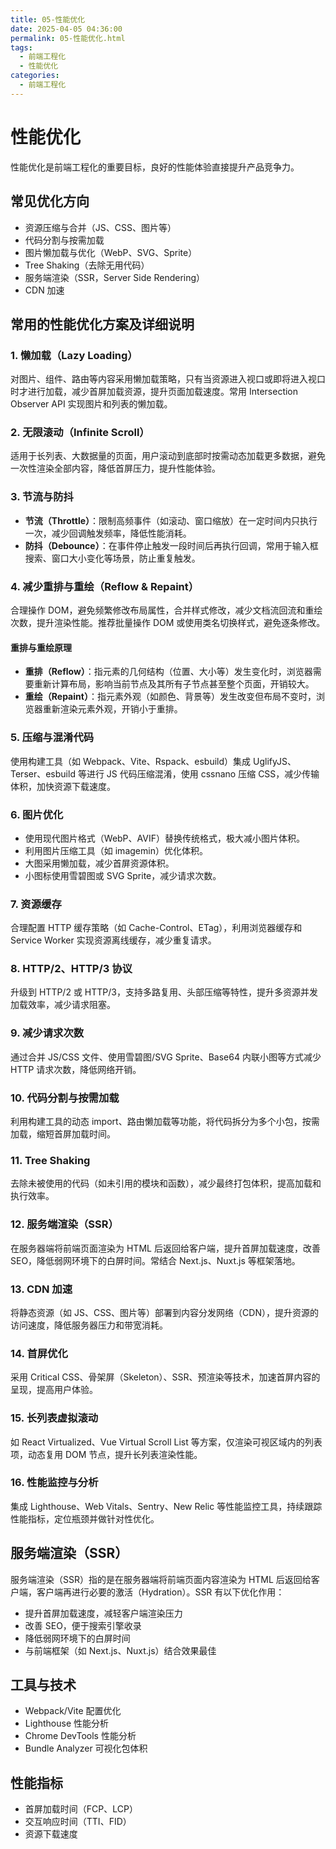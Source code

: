```yaml
---
title: 05-性能优化
date: 2025-04-05 04:36:00
permalink: 05-性能优化.html
tags:
  - 前端工程化
  - 性能优化
categories:
  - 前端工程化
---
```


# 性能优化

性能优化是前端工程化的重要目标，良好的性能体验直接提升产品竞争力。

## 常见优化方向

- 资源压缩与合并（JS、CSS、图片等）
- 代码分割与按需加载
- 图片懒加载与优化（WebP、SVG、Sprite）
- Tree Shaking（去除无用代码）
- 服务端渲染（SSR，Server Side Rendering）
- CDN 加速

## 常用的性能优化方案及详细说明

### 1. 懒加载（Lazy Loading）

对图片、组件、路由等内容采用懒加载策略，只有当资源进入视口或即将进入视口时才进行加载，减少首屏加载资源，提升页面加载速度。常用 Intersection Observer API 实现图片和列表的懒加载。

### 2. 无限滚动（Infinite Scroll）

适用于长列表、大数据量的页面，用户滚动到底部时按需动态加载更多数据，避免一次性渲染全部内容，降低首屏压力，提升性能体验。

### 3. 节流与防抖

- **节流（Throttle）**：限制高频事件（如滚动、窗口缩放）在一定时间内只执行一次，减少回调触发频率，降低性能消耗。
- **防抖（Debounce）**：在事件停止触发一段时间后再执行回调，常用于输入框搜索、窗口大小变化等场景，防止重复触发。

### 4. 减少重排与重绘（Reflow & Repaint）

合理操作 DOM，避免频繁修改布局属性，合并样式修改，减少文档流回流和重绘次数，提升渲染性能。推荐批量操作 DOM 或使用类名切换样式，避免逐条修改。

#### 重排与重绘原理

- **重排（Reflow）**：指元素的几何结构（位置、大小等）发生变化时，浏览器需要重新计算布局，影响当前节点及其所有子节点甚至整个页面，开销较大。
- **重绘（Repaint）**：指元素外观（如颜色、背景等）发生改变但布局不变时，浏览器重新渲染元素外观，开销小于重排。

### 5. 压缩与混淆代码

使用构建工具（如 Webpack、Vite、Rspack、esbuild）集成 UglifyJS、Terser、esbuild 等进行 JS 代码压缩混淆，使用 cssnano 压缩 CSS，减少传输体积，加快资源下载速度。

### 6. 图片优化

- 使用现代图片格式（WebP、AVIF）替换传统格式，极大减小图片体积。
- 利用图片压缩工具（如 imagemin）优化体积。
- 大图采用懒加载，减少首屏资源体积。
- 小图标使用雪碧图或 SVG Sprite，减少请求次数。

### 7. 资源缓存

合理配置 HTTP 缓存策略（如 Cache-Control、ETag），利用浏览器缓存和 Service Worker 实现资源离线缓存，减少重复请求。

### 8. HTTP/2、HTTP/3 协议

升级到 HTTP/2 或 HTTP/3，支持多路复用、头部压缩等特性，提升多资源并发加载效率，减少请求阻塞。

### 9. 减少请求次数

通过合并 JS/CSS 文件、使用雪碧图/SVG Sprite、Base64 内联小图等方式减少 HTTP 请求次数，降低网络开销。

### 10. 代码分割与按需加载

利用构建工具的动态 import、路由懒加载等功能，将代码拆分为多个小包，按需加载，缩短首屏加载时间。

### 11. Tree Shaking

去除未被使用的代码（如未引用的模块和函数），减少最终打包体积，提高加载和执行效率。

### 12. 服务端渲染（SSR）

在服务器端将前端页面渲染为 HTML 后返回给客户端，提升首屏加载速度，改善 SEO，降低弱网环境下的白屏时间。常结合 Next.js、Nuxt.js 等框架落地。

### 13. CDN 加速

将静态资源（如 JS、CSS、图片等）部署到内容分发网络（CDN），提升资源的访问速度，降低服务器压力和带宽消耗。

### 14. 首屏优化

采用 Critical CSS、骨架屏（Skeleton）、SSR、预渲染等技术，加速首屏内容的呈现，提高用户体验。

### 15. 长列表虚拟滚动

如 React Virtualized、Vue Virtual Scroll List 等方案，仅渲染可视区域内的列表项，动态复用 DOM 节点，提升长列表渲染性能。

### 16. 性能监控与分析

集成 Lighthouse、Web Vitals、Sentry、New Relic 等性能监控工具，持续跟踪性能指标，定位瓶颈并做针对性优化。

## 服务端渲染（SSR）

服务端渲染（SSR）指的是在服务器端将前端页面内容渲染为 HTML 后返回给客户端，客户端再进行必要的激活（Hydration）。SSR 有以下优化作用：

- 提升首屏加载速度，减轻客户端渲染压力
- 改善 SEO，便于搜索引擎收录
- 降低弱网环境下的白屏时间
- 与前端框架（如 Next.js、Nuxt.js）结合效果最佳

## 工具与技术

- Webpack/Vite 配置优化
- Lighthouse 性能分析
- Chrome DevTools 性能分析
- Bundle Analyzer 可视化包体积

## 性能指标

- 首屏加载时间（FCP、LCP）
- 交互响应时间（TTI、FID）
- 资源下载速度